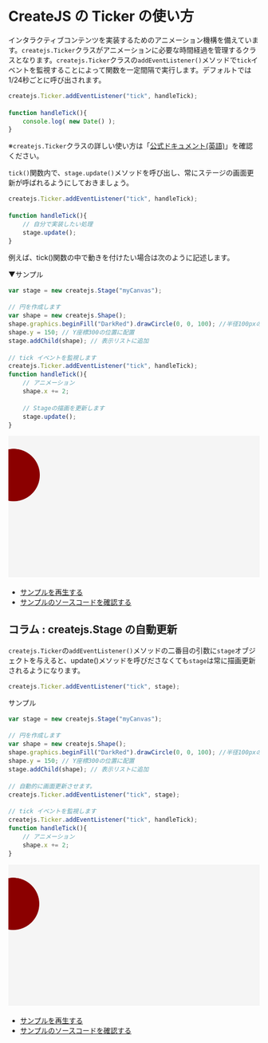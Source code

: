 # CreateJS の Ticker の使い方

インタラクティブコンテンツを実装するためのアニメーション機構を備えています。`createjs.Ticker`クラスがアニメーションに必要な時間経過を管理するクラスとなります。`createjs.Ticker`クラスの`addEventListener()`メソッドで`tick`イベントを監視することによって関数を一定間隔で実行します。デフォルトでは1/24秒ごとに呼び出されます。

```js
createjs.Ticker.addEventListener("tick", handleTick);

function handleTick(){
    console.log( new Date() );
}
```

※`createjs.Ticker`クラスの詳しい使い方は「[公式ドキュメント(英語)](http://createjs.com/docs/easeljs/classes/Ticker.html)」を確認ください。


`tick()`関数内で、`stage.update()`メソッドを呼び出し、常にステージの画面更新が呼ばれるようにしておきましょう。

```js
createjs.Ticker.addEventListener("tick", handleTick);

function handleTick(){
    // 自分で実装したい処理
    stage.update();
}
```

例えば、tick()関数の中で動きを付けたい場合は次のように記述します。

▼サンプル
```js
var stage = new createjs.Stage("myCanvas");

// 円を作成します
var shape = new createjs.Shape();
shape.graphics.beginFill("DarkRed").drawCircle(0, 0, 100); //半径100pxの円を描画
shape.y = 150; // Y座標300の位置に配置
stage.addChild(shape); // 表示リストに追加

// tick イベントを監視します
createjs.Ticker.addEventListener("tick", handleTick);
function handleTick(){
	// アニメーション
	shape.x += 2;

	// Stageの描画を更新します
	stage.update();
}
```

![](../imgs/ticker.html.png)

- [サンプルを再生する](https://ics-creative.github.io/tutorial-createjs/samples/ticker.html)
- [サンプルのソースコードを確認する](../samples/ticker.html)


## コラム : createjs.Stage の自動更新

`createjs.Ticker`の`addEventListener()`メソッドの二番目の引数に`stage`オブジェクトを与えると、update()メソッドを呼びださなくても`stage`は常に描画更新されるようになります。

```js
createjs.Ticker.addEventListener("tick", stage);
```


サンプル

```js
var stage = new createjs.Stage("myCanvas");

// 円を作成します
var shape = new createjs.Shape();
shape.graphics.beginFill("DarkRed").drawCircle(0, 0, 100); //半径100pxの円を描画
shape.y = 150; // Y座標300の位置に配置
stage.addChild(shape); // 表示リストに追加

// 自動的に画面更新させます。
createjs.Ticker.addEventListener("tick", stage);

// tick イベントを監視します
createjs.Ticker.addEventListener("tick", handleTick);
function handleTick(){
	// アニメーション
	shape.x += 2;
}
```


![](../imgs/ticker_autoupdate.html.png)

- [サンプルを再生する](https://ics-creative.github.io/tutorial-createjs/samples/ticker_autoupdate.html)
- [サンプルのソースコードを確認する](../samples/ticker_autoupdate.html)
